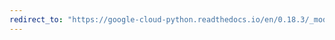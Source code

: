 ```yaml
---
redirect_to: "https://google-cloud-python.readthedocs.io/en/0.18.3/_modules/gcloud/datastore/transaction.html"
---
```

